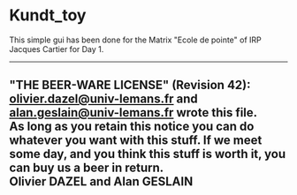 # Kundt_toy

This simple gui has been done for the Matrix "Ecole de pointe" of IRP Jacques Cartier for Day 1. 

----------------------------------------------------------------------------
 "THE BEER-WARE LICENSE" (Revision 42):
 <olivier.dazel@univ-lemans.fr> and <alan.geslain@univ-lemans.fr> wrote this file.  
 As long as you retain this notice you can do whatever you want with this stuff. 
 If we meet some day, and you think this stuff is worth it, you can buy us a beer in return.       
 Olivier DAZEL and Alan GESLAIN
 ----------------------------------------------------------------------------
